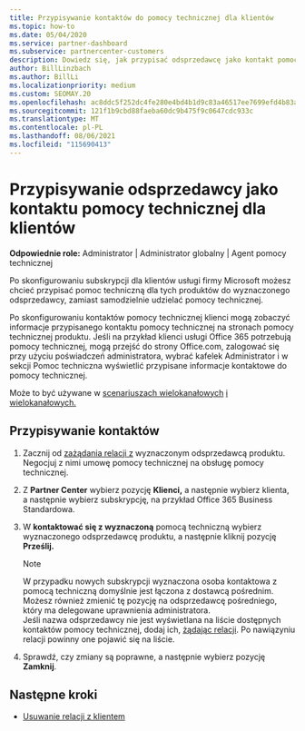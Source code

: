 ```yaml
---
title: Przypisywanie kontaktów do pomocy technicznej dla klientów
ms.topic: how-to
ms.date: 05/04/2020
ms.service: partner-dashboard
ms.subservice: partnercenter-customers
description: Dowiedz się, jak przypisać odsprzedawcę jako kontakt pomocy technicznej dla klientów, którzy mają subskrypcje usługi firmy Microsoft.
author: BillLinzbach
ms.author: BillLi
ms.localizationpriority: medium
ms.custom: SEOMAY.20
ms.openlocfilehash: ac8ddc5f252dc4fe280e4bd4b1d9c83a46517ee7699efd4b83a36d7ae3cb47d3
ms.sourcegitcommit: 121f1b9cbd88faeba60dc9b475f9c0647cdc933c
ms.translationtype: MT
ms.contentlocale: pl-PL
ms.lasthandoff: 08/06/2021
ms.locfileid: "115690413"
---
```

# <a name="assign-a-reseller-as-a-technical-support-contact-for-customers"></a>Przypisywanie odsprzedawcy jako kontaktu pomocy technicznej dla klientów

**Odpowiednie role:** Administrator | Administrator globalny | Agent pomocy technicznej


Po skonfigurowaniu subskrypcji dla klientów usługi firmy Microsoft możesz chcieć przypisać pomoc techniczną dla tych produktów do wyznaczonego odsprzedawcy, zamiast samodzielnie udzielać pomocy technicznej.

Po skonfigurowaniu kontaktów pomocy technicznej klienci mogą zobaczyć informacje przypisanego kontaktu pomocy technicznej na stronach pomocy technicznej produktu. Jeśli na przykład klienci usługi Office 365 potrzebują pomocy technicznej, mogą przejść do strony Office.com, zalogować  się przy użyciu  poświadczeń administratora, wybrać kafelek Administrator i w sekcji Pomoc techniczna wyświetlić przypisane informacje kontaktowe do pomocy technicznej.

Może to być używane w [scenariuszach wielokanałowych](multipartner.md) [i wielokanałowych.](multichannel.md) 


## <a name="assign-contacts"></a>Przypisywanie kontaktów

1. Zacznij od [zażądania relacji z](request-a-relationship-with-a-customer.md) wyznaczonym odsprzedawcą produktu. Negocjuj z nimi umowę pomocy technicznej na obsługę pomocy technicznej.

2. Z **Partner Center** wybierz pozycję **Klienci,** a następnie wybierz klienta, a następnie wybierz subskrypcję, na przykład Office 365 Business Standardowa.

3. W **kontaktować się z wyznaczoną** pomocą techniczną wybierz wyznaczonego odsprzedawcę produktu, a następnie kliknij pozycję **Prześlij.** 

      >[!NOTE]  
      >W przypadku nowych subskrypcji wyznaczona osoba kontaktowa z pomocą techniczną domyślnie jest łączona z dostawcą pośrednim. Możesz również zmienić tę pozycję na odsprzedawcę pośredniego, który ma delegowane uprawnienia administratora.    
    >Jeśli nazwa odsprzedawcy nie jest wyświetlana na liście dostępnych kontaktów pomocy technicznej, dodaj ich, [żądając relacji](request-a-relationship-with-a-customer.md). Po nawiązyniu relacji powinny one pojawić się na liście.  

4. Sprawdź, czy zmiany są poprawne, a następnie wybierz pozycję **Zamknij**.

## <a name="next-steps"></a>Następne kroki

- [Usuwanie relacji z klientem](remove-a-relationship.md)